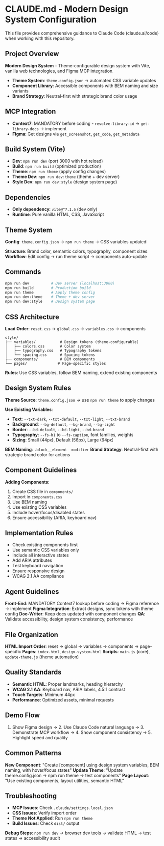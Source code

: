 # CLAUDE.md - Modern Design System Configuration

This file provides comprehensive guidance to Claude Code (claude.ai/code) when working with this repository.

## Project Overview

**Modern Design System** - Theme-configurable design system with Vite, vanilla web technologies, and Figma MCP integration.

- **Theme System**: `theme.config.json` → automated CSS variable updates
- **Component Library**: Accessible components with BEM naming and size variants
- **Brand Strategy**: Neutral-first with strategic brand color usage

## MCP Integration

- **Context7**: MANDATORY before coding - `resolve-library-id` → `get-library-docs` → implement
- **Figma**: Get designs via `get_screenshot`, `get_code`, `get_metadata`

## Build System (Vite)

- **Dev**: `npm run dev` (port 3000 with hot reload)
- **Build**: `npm run build` (optimized production)
- **Theme**: `npm run theme` (apply config changes)
- **Theme Dev**: `npm run dev:theme` (theme + dev server)
- **Style Dev**: `npm run dev:style` (design system page)

## Dependencies

- **Only dependency**: `vite@^7.1.6` (dev only)
- **Runtime**: Pure vanilla HTML, CSS, JavaScript

## Theme System

**Config**: `theme.config.json` → `npm run theme` → CSS variables updated

**Structure**: Brand color, semantic colors, typography, component sizes
**Workflow**: Edit config → run theme script → components auto-update

## Commands

```bash
npm run dev          # Dev server (localhost:3000)
npm run build        # Production build
npm run theme        # Apply theme config
npm run dev:theme    # Theme + dev server
npm run dev:style    # Design system page
```

## CSS Architecture

**Load Order**: `reset.css` → `global.css` → `variables.css` → components

```
style/
├── variables/           # Design tokens (theme-configurable)
│   ├── colors.css       # Color system
│   ├── typography.css   # Typography tokens
│   └── spacing.css      # Spacing tokens
├── components/          # BEM components
└── pages/              # Page-specific styles
```

**Rules**: Use CSS variables, follow BEM naming, extend existing components

## Design System Rules

**Theme Source**: `theme.config.json` → use `npm run theme` to apply changes

**Use Existing Variables**:
- **Text**: `--txt-dark`, `--txt-default`, `--txt-light`, `--txt-brand`
- **Background**: `--bg-default`, `--bg-brand`, `--bg-light`
- **Border**: `--bd-default`, `--bd-light`, `--bd-brand`
- **Typography**: `--fs-h1` to `--fs-caption`, font families, weights
- **Sizing**: Small (44px), Default (56px), Large (64px)

**BEM Naming**: `.block__element--modifier`
**Brand Strategy**: Neutral-first with strategic brand color for actions

## Component Guidelines

**Adding Components**:
1. Create CSS file in `components/`
2. Import in `components.css`
3. Use BEM naming
4. Use existing CSS variables
5. Include hover/focus/disabled states
6. Ensure accessibility (ARIA, keyboard nav)

## Implementation Rules

- Check existing components first
- Use semantic CSS variables only
- Include all interactive states
- Add ARIA attributes
- Test keyboard navigation
- Ensure responsive design
- WCAG 2.1 AA compliance

## Agent Guidelines

**Front-End**: MANDATORY Context7 lookup before coding → Figma reference → implement
**Figma Integration**: Extract designs, sync tokens with theme config
**Doc-Writer**: Keep docs updated with component changes
**QA**: Validate accessibility, design system consistency, performance

## File Organization

**HTML Import Order**: reset → global → variables → components → page-specific
**Pages**: `index.html`, `design-system.html`
**Scripts**: `main.js` (core), `update-theme.js` (theme automation)

## Quality Standards

- **Semantic HTML**: Proper landmarks, heading hierarchy
- **WCAG 2.1 AA**: Keyboard nav, ARIA labels, 4.5:1 contrast
- **Touch Targets**: Minimum 44px
- **Performance**: Optimized assets, minimal requests

## Demo Flow

1. Show Figma design → 2. Use Claude Code natural language → 3. Demonstrate MCP workflow → 4. Show component consistency → 5. Highlight speed and quality

## Common Patterns

**New Component**: "Create [component] using design system variables, BEM naming, with hover/focus states"
**Update Theme**: "Update theme.config.json → npm run theme → test components"
**Page Layout**: "Use existing components, layout utilities, semantic HTML"

## Troubleshooting

- **MCP Issues**: Check `.claude/settings.local.json`
- **CSS Issues**: Verify import order
- **Theme Not Applied**: Run `npm run theme`
- **Build Issues**: Check `dist/` output

**Debug Steps**: `npm run dev` → browser dev tools → validate HTML → test states → accessibility audit
